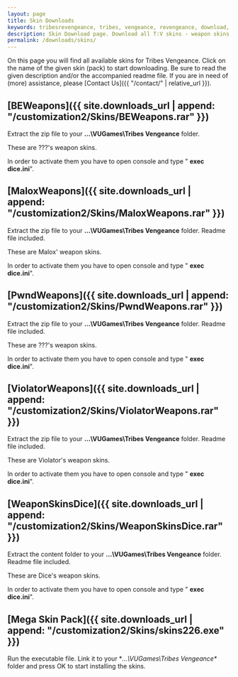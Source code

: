 ```yaml
---
layout: page
title: Skin Downloads
keywords: tribesrevengeance, tribes, vengeance, revengeance, download, skin, mega, pack, weapon, player, model, art
description: Skin Download page. Download all T:V skins - weapon skins, player modelskins and much more!
permalink: /downloads/skins/
---
```


On this page you will find all available skins for Tribes Vengeance. Click on the name of the given skin (pack) to start downloading. Be sure to read the given description and/or the accompanied readme file. If you are in need of (more) assistance, please [Contact Us]({{ "/contact/" | relative_url  }}).

  
  

## [BEWeapons]({{ site.downloads_url | append: "/customization2/Skins/BEWeapons.rar" }})

Extract the zip file to your **...\VUGames\Tribes Vengeance** folder.

These are ???'s weapon skins.

In order to activate them you have to open console and type " **exec dice.ini**".

  
  

## [MaloxWeapons]({{ site.downloads_url | append: "/customization2/Skins/MaloxWeapons.rar" }})

Extract the zip file to your **...\VUGames\Tribes Vengeance** folder. Readme file included.

These are Malox' weapon skins.

In order to activate them you have to open console and type " **exec dice.ini**".

  
  

## [PwndWeapons]({{ site.downloads_url | append: "/customization2/Skins/PwndWeapons.rar" }})

Extract the zip file to your **...\VUGames\Tribes Vengeance** folder. Readme file included.

These are ???'s weapon skins.

In order to activate them you have to open console and type " **exec dice.ini**".

  
  

## [ViolatorWeapons]({{ site.downloads_url | append: "/customization2/Skins/ViolatorWeapons.rar" }})

Extract the zip file to your **...\VUGames\Tribes Vengeance** folder. Readme file included.

These are Violator's weapon skins.

In order to activate them you have to open console and type " **exec dice.ini**".

  
  

## [WeaponSkinsDice]({{ site.downloads_url | append: "/customization2/Skins/WeaponSkinsDice.rar" }})

Extract the content folder to your **...\VUGames\Tribes Vengeance** folder. Readme file included.

These are Dice's weapon skins.

In order to activate them you have to open console and type " **exec dice.ini**".

  
  

## [Mega Skin Pack]({{ site.downloads_url | append: "/customization2/Skins/skins226.exe" }})

Run the executable file. Link it to your **...\VUGames\Tribes Vengeance\** folder and press OK to start installing the skins.
